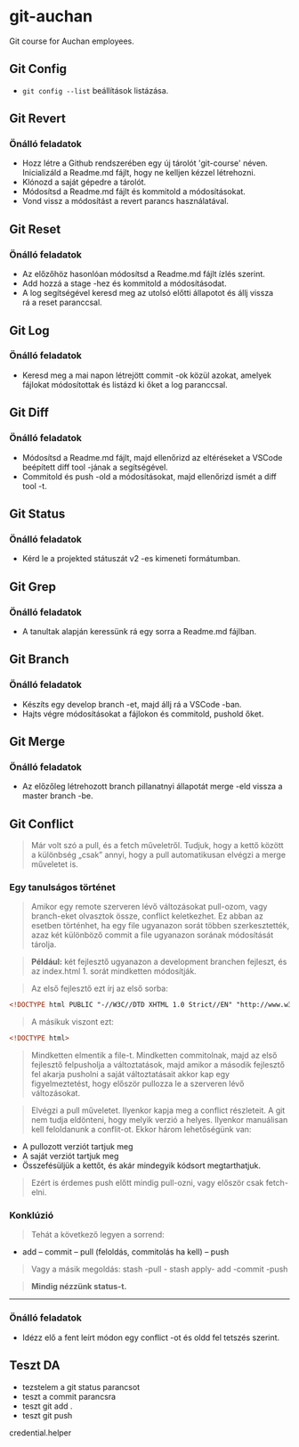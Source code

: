 # git-auchan
Git course for Auchan employees.

## Git Config
- `git config --list` beállítások listázása.

## Git Revert
### Önálló feladatok 
* Hozz létre a Github rendszerében egy új tárolót 'git-course' néven.  
Inicializáld a Readme.md fájlt, hogy ne kelljen kézzel létrehozni.  
* Klónozd a saját gépedre a tárolót.
* Módosítsd a Readme.md fájlt és kommitold a módosításokat.
* Vond vissz a módosítást a revert parancs használatával.

## Git Reset
### Önálló feladatok  
* Az előzőhöz hasonlóan módosítsd a Readme.md fájlt ízlés szerint.
* Add hozzá a stage -hez és kommitold a módosításodat.
* A log segítségével keresd meg az utolsó előtti állapotot és állj vissza  
rá a reset paranccsal.  

## Git Log
### Önálló feladatok  
* Keresd meg a mai napon létrejött commit -ok közül azokat, amelyek fájlokat 
módosítottak és listázd ki őket a log paranccsal.  

## Git Diff
### Önálló feladatok

-   Módosítsd a Readme.md fájlt, majd ellenőrizd az eltéréseket a VSCode
    beépített diff tool -jának a segítségével.
-   Commitold és push -old a módosításokat, majd ellenőrizd ismét a
    diff tool -t.

## Git Status
### Önálló feladatok  
* Kérd le a projekted státuszát v2 -es kimeneti formátumban.  

## Git Grep
### Önálló feladatok
* A tanultak alapján keressünk rá egy sorra a Readme.md fájlban.  

## Git Branch
### Önálló feladatok
* Készíts egy develop branch -et, majd állj rá a VSCode -ban.  
* Hajts végre módosításokat a fájlokon és commitold, pushold őket.  

## Git Merge
### Önálló feladatok
* Az előzőleg létrehozott branch pillanatnyi állapotát merge -eld vissza a 
master branch -be.

## Git Conflict
> Már volt szó a pull, és a fetch műveletről. Tudjuk, hogy a kettő között a 
különbség „csak” annyi, hogy a pull automatikusan elvégzi a merge műveletet is.  
  
### Egy tanulságos történet  
> Amikor egy remote szerveren lévő változásokat pull-ozom, vagy branch-eket 
olvasztok össze, conflict keletkezhet. Ez abban az esetben történhet, ha egy 
file ugyanazon sorát többen szerkesztették, azaz két különböző commit a 
file ugyanazon sorának módosítását tárolja. 
  
> __Például:__ két fejlesztő ugyanazon a development branchen fejleszt, 
és az index.html 1. sorát mindketten módosítják.
  
> Az első fejlesztő ezt írj az első sorba:  
``` html
<!DOCTYPE html PUBLIC "-//W3C//DTD XHTML 1.0 Strict//EN" "http://www.w3.org/TR/xhtml1/DTD/xhtml1-strict.dtd">
```  
  
> A másikuk viszont ezt:  
``` html
<!DOCTYPE html>
```  
  
> Mindketten elmentik a file-t. Mindketten commitolnak, majd az első fejlesztő 
felpusholja a változtatások, majd amikor a második fejlesztő fel akarja pusholni 
a saját változtatásait akkor kap egy figyelmeztetést, hogy először pullozza 
le a szerveren lévő változásokat.  
  
> Elvégzi a pull műveletet. Ilyenkor kapja meg a conflict részleteit. A git nem 
tudja eldönteni, hogy melyik verzió a helyes. Ilyenkor manuálisan kell 
feloldanunk a conflit-ot. Ekkor három lehetőségünk van: 
* A pullozott verziót tartjuk meg
* A saját verziót tartjuk meg
* Összefésüljük a kettőt, és akár mindegyik kódsort megtarthatjuk.  
  
> Ezért is érdemes push előtt mindig pull-ozni, vagy először csak fetch-elni.
  
### Konklúzió  
> Tehát a következő legyen a sorrend:
* add – commit – pull (feloldás, commitolás ha kell) – push
  
> Vagy a másik megoldás:
stash -pull - stash apply- add -commit -push
  
> __Mindig nézzünk status-t.__  
  
----------

### Önálló feladatok
* Idézz elő a fent leírt módon egy conflict -ot és oldd fel tetszés szerint.
## Teszt DA 
- tezstelem a git status parancsot 
- teszt a commit parancsra
- teszt git add .
- teszt git push 

credential.helper